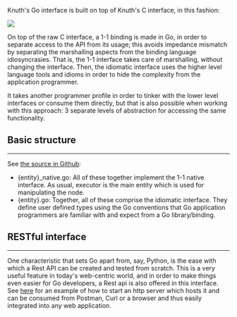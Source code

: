 Knuth's Go interface is built on top of Knuth's C interface, in this fashion:

![](assets/binding_go.png)

On top of the raw C interface, a 1-1 binding is made in Go, in order to separate access to the API from its usage; this avoids impedance mismatch by separating the marshalling aspects from the binding language idiosyncrasies. That is, the 1-1 interface takes care of marshalling, without changing the interface. Then, the idiomatic interface uses the higher level language tools and idioms in order to hide the complexity from the application programmer.

It takes another programmer profile in order to tinker with the lower level interfaces or consume them directly, but that is also possible when working with this approach: 3 separate levels of abstraction for accessing the same functionality.

## Basic structure

---

See [the source in Github](https://github.com/k-nuth/go/tree/master/bitprim):

* {entity}\_native.go: All of these together implement the 1-1 native interface. As usual, executor is the main entity which is used for manipulating the node.
* {entity}.go: Together, all of these comprise the idiomatic interface. They define user defined types using the Go conventions that Go application programmers are familiar with and expect from a Go library/binding.

## RESTful interface

---

One characteristic that sets Go apart from, say, Python, is the ease with which a Rest API can be created and tested from scratch. This is a very useful feature in today's web-centric world, and in order to make things even easier for Go developers, a Rest api is also offered in this interface. See [here](https://github.com/k-nuth/go/tree/master/rest-api) for an example of how to start an http server which hosts it and can be consumed from Postman, Curl or a browser and thus easily integrated into any web application.



